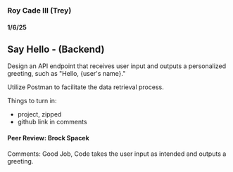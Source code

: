 ### Roy Cade III (Trey)

#### 1/6/25

## Say Hello - (Backend)
Design an API endpoint that receives user input and outputs a personalized greeting, such as "Hello, {user's name}."

Utilize Postman to facilitate the data retrieval process.

Things to turn in:
- project, zipped
- github link in comments

#### Peer Review: Brock Spacek

Comments: Good Job, Code takes the user input as intended and outputs a greeting.
